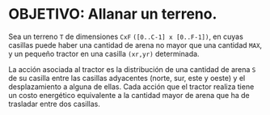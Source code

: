 # OBJETIVO: Allanar un terreno.

Sea un terreno `T`  de dimensiones `CxF` `([0..C-1] x [0..F-1])`, en cuyas casillas puede haber una cantidad de arena no mayor que una cantidad `MAX`, y un pequeño tractor en una casilla `(xr,yr)` determinada. 

La acción asociada al tractor es la distribución de una cantidad de arena  `S` de su casilla entre las casillas adyacentes (norte, sur, este y oeste) y el desplazamiento a alguna de ellas. Cada acción que el tractor realiza tiene un costo energético equivalente a la cantidad mayor de arena que ha de trasladar entre dos casillas.
